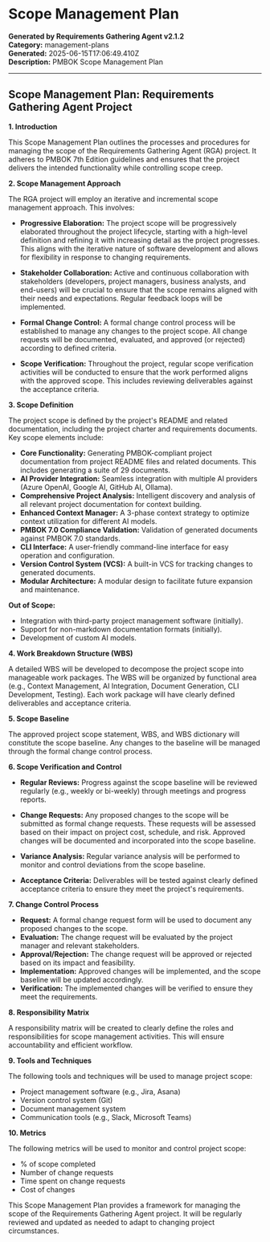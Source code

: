 # Scope Management Plan

**Generated by Requirements Gathering Agent v2.1.2**  
**Category:** management-plans  
**Generated:** 2025-06-15T17:06:49.410Z  
**Description:** PMBOK Scope Management Plan

---

## Scope Management Plan: Requirements Gathering Agent Project

**1. Introduction**

This Scope Management Plan outlines the processes and procedures for managing the scope of the Requirements Gathering Agent (RGA) project.  It adheres to PMBOK 7th Edition guidelines and ensures that the project delivers the intended functionality while controlling scope creep.

**2. Scope Management Approach**

The RGA project will employ an iterative and incremental scope management approach.  This involves:

* **Progressive Elaboration:**  The project scope will be progressively elaborated throughout the project lifecycle, starting with a high-level definition and refining it with increasing detail as the project progresses. This aligns with the iterative nature of software development and allows for flexibility in response to changing requirements.

* **Stakeholder Collaboration:**  Active and continuous collaboration with stakeholders (developers, project managers, business analysts, and end-users) will be crucial to ensure that the scope remains aligned with their needs and expectations.  Regular feedback loops will be implemented.

* **Formal Change Control:** A formal change control process will be established to manage any changes to the project scope.  All change requests will be documented, evaluated, and approved (or rejected) according to defined criteria.

* **Scope Verification:**  Throughout the project, regular scope verification activities will be conducted to ensure that the work performed aligns with the approved scope.  This includes reviewing deliverables against the acceptance criteria.

**3. Scope Definition**

The project scope is defined by the project's README and related documentation, including the project charter and requirements documents.  Key scope elements include:

* **Core Functionality:**  Generating PMBOK-compliant project documentation from project README files and related documents.  This includes generating a suite of 29 documents.
* **AI Provider Integration:**  Seamless integration with multiple AI providers (Azure OpenAI, Google AI, GitHub AI, Ollama).
* **Comprehensive Project Analysis:** Intelligent discovery and analysis of all relevant project documentation for context building.
* **Enhanced Context Manager:**  A 3-phase context strategy to optimize context utilization for different AI models.
* **PMBOK 7.0 Compliance Validation:**  Validation of generated documents against PMBOK 7.0 standards.
* **CLI Interface:** A user-friendly command-line interface for easy operation and configuration.
* **Version Control System (VCS):**  A built-in VCS for tracking changes to generated documents.
* **Modular Architecture:** A modular design to facilitate future expansion and maintenance.


**Out of Scope:**

*  Integration with third-party project management software (initially).
*  Support for non-markdown documentation formats (initially).
*  Development of custom AI models.


**4. Work Breakdown Structure (WBS)**

A detailed WBS will be developed to decompose the project scope into manageable work packages.  The WBS will be organized by functional area (e.g., Context Management, AI Integration, Document Generation, CLI Development, Testing).  Each work package will have clearly defined deliverables and acceptance criteria.

**5. Scope Baseline**

The approved project scope statement, WBS, and WBS dictionary will constitute the scope baseline.  Any changes to the baseline will be managed through the formal change control process.

**6. Scope Verification and Control**

* **Regular Reviews:**  Progress against the scope baseline will be reviewed regularly (e.g., weekly or bi-weekly) through meetings and progress reports.

* **Change Requests:**  Any proposed changes to the scope will be submitted as formal change requests.  These requests will be assessed based on their impact on project cost, schedule, and risk.  Approved changes will be documented and incorporated into the scope baseline.

* **Variance Analysis:**  Regular variance analysis will be performed to monitor and control deviations from the scope baseline.

* **Acceptance Criteria:**  Deliverables will be tested against clearly defined acceptance criteria to ensure they meet the project's requirements.


**7. Change Control Process**

* **Request:**  A formal change request form will be used to document any proposed changes to the scope.
* **Evaluation:** The change request will be evaluated by the project manager and relevant stakeholders.
* **Approval/Rejection:** The change request will be approved or rejected based on its impact and feasibility.
* **Implementation:**  Approved changes will be implemented, and the scope baseline will be updated accordingly.
* **Verification:**  The implemented changes will be verified to ensure they meet the requirements.

**8.  Responsibility Matrix**

A responsibility matrix will be created to clearly define the roles and responsibilities for scope management activities.  This will ensure accountability and efficient workflow.

**9.  Tools and Techniques**

The following tools and techniques will be used to manage project scope:

* Project management software (e.g., Jira, Asana)
* Version control system (Git)
* Document management system
* Communication tools (e.g., Slack, Microsoft Teams)


**10.  Metrics**

The following metrics will be used to monitor and control project scope:

*  % of scope completed
*  Number of change requests
*  Time spent on change requests
*  Cost of changes


This Scope Management Plan provides a framework for managing the scope of the Requirements Gathering Agent project. It will be regularly reviewed and updated as needed to adapt to changing project circumstances.
